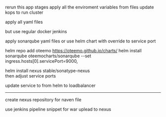 rerun this app stages
apply all the enviroment variables from files
update kops to run cluster

apply all yaml files

but use regular docker jenkins

apply sonarqube yaml files or use helm chart with override to service port 

helm repo add oteemo https://oteemo.github.io/charts/
helm install sonarqube oteemocharts/sonarqube --set ingress.hosts[0].servicePort=9000,

helm install nexus stable/sonatype-nexus  
then adjust service ports

update service to from helm to loadbalancer


-----------------------


create nexus repository for naven file

use jenkins pipeline snippet for war uplead to nexus





